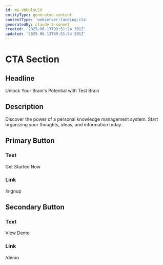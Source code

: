 ```yaml
---
id: mG-VNbUlyLSO
entityType: generated-content
contentType: 'webserver:landing:cta'
generatedBy: claude-3-sonnet
created: '2025-06-13T09:51:24.301Z'
updated: '2025-06-13T09:51:24.301Z'
---
```

# CTA Section

## Headline
Unlock Your Brain's Potential with Test Brain

## Description
Discover the power of a personal knowledge management system. Start organizing your thoughts, ideas, and information today.

## Primary Button
### Text
Get Started Now

### Link
/signup

## Secondary Button
### Text
View Demo

### Link
/demo
